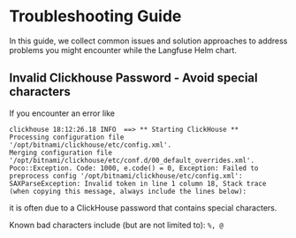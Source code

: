 # Troubleshooting Guide

In this guide, we collect common issues and solution approaches to address problems you might encounter while the Langfuse Helm chart.

## Invalid Clickhouse Password - Avoid special characters

If you encounter an error like
```
clickhouse 18:12:26.18 INFO  ==> ** Starting ClickHouse **
Processing configuration file '/opt/bitnami/clickhouse/etc/config.xml'.
Merging configuration file '/opt/bitnami/clickhouse/etc/conf.d/00_default_overrides.xml'.
Poco::Exception. Code: 1000, e.code() = 0, Exception: Failed to preprocess config '/opt/bitnami/clickhouse/etc/config.xml': SAXParseException: Invalid token in line 1 column 18, Stack trace (when copying this message, always include the lines below):
```
it is often due to a ClickHouse password that contains special characters.

Known bad characters include (but are not limited to): `%, @`
